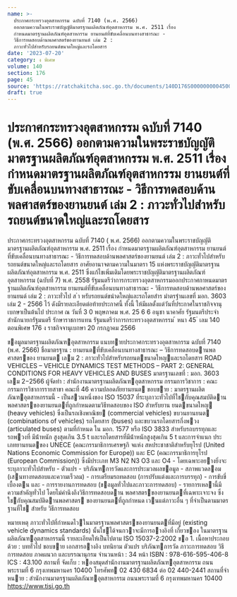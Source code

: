 ```yaml
---
name: >-
  ประกาศกระทรวงอุตสาหกรรม ฉบับที่ 7140 (พ.ศ. 2566)
  ออกตามความในพระราชบัญญัติมาตรฐานผลิตภัณฑ์อุตสาหกรรม พ.ศ. 2511 เรื่อง 
  กำหนดมาตรฐานผลิตภัณฑ์อุตสาหกรรม ยานยนต์ที่ขับเคลื่อนบนทางสาธารณะ -
  วิธีการทดสอบด้านพลศาสตร์ของยานยนต์ เล่ม 2 :
  ภาวะทั่วไปสำหรับรถยนต์ขนาดใหญ่และรถโดยสาร
date: '2023-07-20'
category: ง พิเศษ
volume: 140
section: 176
page: 45
source: 'https://ratchakitcha.soc.go.th/documents/140D176S0000000004500.pdf'
draft: true
---
```


# ประกาศกระทรวงอุตสาหกรรม ฉบับที่ 7140 (พ.ศ. 2566) ออกตามความในพระราชบัญญัติมาตรฐานผลิตภัณฑ์อุตสาหกรรม พ.ศ. 2511 เรื่อง  กำหนดมาตรฐานผลิตภัณฑ์อุตสาหกรรม ยานยนต์ที่ขับเคลื่อนบนทางสาธารณะ - วิธีการทดสอบด้านพลศาสตร์ของยานยนต์ เล่ม 2 : ภาวะทั่วไปสำหรับรถยนต์ขนาดใหญ่และรถโดยสาร

ประกาศกระทรวงอุตสาหกรรม ฉบับที่ 7140 ( พ.ศ. 2566) ออกตามความในพระราชบัญญัติมาตรฐานผลิตภัณฑ์อุตสาหกรรม พ.ศ. 2511 เรื่อง กำหนดมาตรฐานผลิตภัณฑ์อุตสาหกรรม ยานยนต์ที่ขับเคลื่อนบนทางสาธารณะ - วิธีการทดสอบด้านพลศาสตร์ของยานยนต์ เล่ม 2 : ภาวะทั่วไปสำหรับรถยนต์ขนาดใหญ่และรถโดยสาร อาศัยอานาจตามความในมาตรา 15 แห่งพระราชบัญญัติมาตรฐานผลิตภัณฑ์อุตสาหกรรม พ.ศ. 2511 ซึ่งแก้ไขเพิ่มเติมโดยพระราชบัญญัติมาตรฐานผลิตภัณฑ์อุตสาหกรรม (ฉบับที่ 7) พ.ศ. 2558 รัฐมนตรีว่าการกระทรวงอุตสาหกรรมออกประกาศกาหนดมาตรฐานผลิตภัณฑ์อุตสาหกรรม ยานยนต์ที่ขับเคลื่อนบนทางสาธารณะ - วิธีการทดสอบด้านพลศาสตร์ของยานยนต์ เล่ม 2 : ภาวะทั่วไป ส ํา หรับรถยนต์ขนําดใหญ่และรถโดยสําร มําตรฐํานเลขที่ มอก. 3603 เล่ม 2 - 2566 ไว้ ดังมีรายละเอียดต่อท้ายประกาศนี้ ทั้งนี้ ให้มีผลตั้งแต่วันที่ประกาศในราชกิจจานุเบกษาเป็นต้นไป ประกาศ ณ วันที่ 3 0 พฤษภาคม พ.ศ. 25 6 6 อนุชา นาคาศัย รัฐมนตรีประจำสำนักนายกรัฐมนตรี รักษาราชการแทน รัฐมนตรีว่าการกระทรวงอุตสาหกรรม ้ หนา 45 ่ เลม 140 ตอนพิเศษ 176 ง ราชกิจจานุเบกษา 20 กรกฎาคม 2566

ขอมูลมาตรฐานผลิตภัณฑอุตสาหกรรม แนบทายประกาศกระทรวงอุตสาหกรรม ฉบับที่ 7140 (พ.ศ. 2566) ชื่อมาตรฐาน : ยานยนตที่ขับเคลื่อนบนทางสาธารณะ – วิธีการทดสอบดานพลศาสตรของ ยานยนต เลม 2 : ภาวะทั่วไปสําหรับรถยนตขนาดใหญและรถโดยสาร ROAD VEHICLES – VEHICLE DYNAMICS TEST METHODS – PART 2: GENERAL CONDITIONS FOR HEAVY VEHICLES AND BUSES มาตรฐานเลขที่ : มอก. 3603 เลม 2−2566 ผู้จัดทํา : สํานักงานมาตรฐานผลิตภัณฑอุตสาหกรรม กรรมการวิชาการ : คณะกรรมการวิชาการรายสาขา คณะที่ 46 ความปลอดภัยยานยนต ขอบขาย : มาตรฐานผลิตภัณฑอุตสาหกรรมนี้ - เป็นสวนหนึ่งของ ISO 15037 ที่ระบุภาวะทั่วไปที่ใชกับคุณสมบัติดาน พลศาสตรของยานยนตที่ถูกกําหนดตามวิธีทดสอบของ ISO สําหรับยาน ยนตขนาดใหญ (heavy vehicles) ซึ่งเป็นรถเชิงพาณิชย (commercial vehicles) ขบวนยานยนต (combinations of vehicles) รถโดยสาร (buses) และขบวนรถโดยสารกึ่งพวง (articulated buses) ตามที่กําหนด ใน มอก. 1577 หรือ ISO 3833 สําหรับรถบรรทุกและรถพวงที่ มีน้ําหนัก สูงสุดเกิน 3.5 t และรถโดยสารที่มีน้ําหนักสูงสุดเกิน 5 t และการจําแนก ประเภทยานยนตของ UNECE (คณะกรรมาธิการเศรษฐกิ จแห่ง สหประชาชาติสําหรับยุโรป (United Nations Economic Commission for Europe)) และ EC (คณะกรรมาธิการยุโรป (European Commission)) ซึ่งมีประเภท M3 N2 N3 O3 และ O4 - โดยเฉพาะอยางยิ่งจะระบุภาวะทั่วไปสําหรับ - ตัวแปร - บริภัณฑการวัดและการประมวลผลขอมูล - สภาพแวดลอม (เสนทางทดสอบและความเร็วลม) - การเตรียมรถทดสอบ (การปรับแต่งและการบรรทุก) - การขับขี่เบื้องตน และ - การรายงานการทดสอบ (ขอมูลทั่วไปและภาวะการทดสอบ) - รายการเหลานี้มีความสําคัญทั่วไป โดยไม่คํานึงถึงวิธีการทดสอบดาน พลศาสตรของยานยนตที่เฉพาะเจาะจง ซึ่งใชกับคุณสมบัติดานพลศาสตร ของยานยนตที่ถูกกําหนด เวนแต่ภาวะอื่น ๆ ที่จําเป็นตามมาตรฐานที่ใช สําหรับ วิธีการทดสอบ

หมายเหตุ ภาวะทั่วไปที่กําหนดไวในมาตรฐานพลศาสตรของยานยนตที่มีอยู่ (existing vehicle dynamics standards) นั้นใชได้จนกวาจะมีการอางอิงที่ เกี่ยวของ ในมาตรฐานผลิตภัณฑอุตสาหกรรมนี้ รายละเอียดให้เป็นไปตาม ISO 15037-2:2002 ขอ 1. เนื้อหาประกอบด้วย : บททั่วไป ขอบขาย เอกสารอางอิง บทนิยาม ตัวแปร บริภัณฑการวัด ภาวะการทดสอบ วิธีการทดสอบ ภาคผนวก และบรรณานุกรม จํานวนหน้า : 34 หน้า ISBN : 978-616-595-406-8 ICS : 43.100 สถานที่ จัดเก็บ : หองสมุดสํานักงานมาตรฐานผลิตภัณฑอุตสาหกรรม ถนนพระรามที่ 6 กรุงเทพมหานคร 10400 โทรศัพท 02 430 6834 ต่อ 02 440-2441 สถานที่จําหนาย : สํานักงานมาตรฐานผลิตภัณฑอุตสาหกรรม ถนนพระรามที่ 6 กรุงเทพมหานคร 10400 https://www.tisi.go.th
